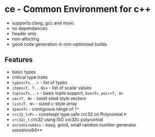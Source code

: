 # ce - Common Environment for c++

- supports clang, gcc and msvc
- no dependancies
- header only
- non-allocting
- good code generation in non-optimized builds

## Features
- basic types
- critical type traits
- `types<Ts...>` - list of types
- `items<T, T...Ns>` - list of scalar values
- `tuple<Ts...>` - basic tuple support, `box<T>`, `pair<T, U>`
- `vec<T, N>` - small simd style vectors
- `list<T, N>` - sized c-style array
- `span<T>` - contiguous range of `T*`
- `crc32_t<P>` - constexpr type safe crc32 on Polynomial `P`
- `crc32c_t` crc32 using ISO crc32c polynomial
- `xoroshiro64ss` - easy, good, small random number generator xoroshiro64**
